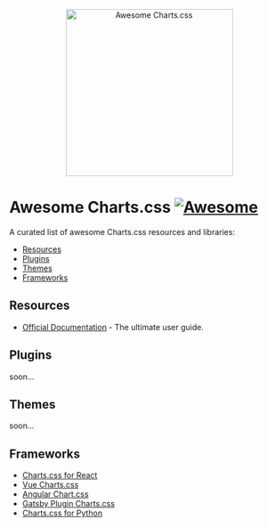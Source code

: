 <div align="center">
    <img width="300" src="https://chartscss.org/assets/img/logo-animation.svg" alt="Awesome Charts.css">
</div>

# Awesome Charts.css [![Awesome](https://cdn.rawgit.com/sindresorhus/awesome/d7305f38d29fed78fa85652e3a63e154dd8e8829/media/badge.svg)](https://github.com/sindresorhus/awesome)

A curated list of awesome Charts.css resources and libraries:

- [Resources](#resources)
- [Plugins](#plugins)
- [Themes](#themes)
- [Frameworks](#frameworks)

## Resources

- [Official Documentation](https://chartscss.org/docs/) - The ultimate user guide.

## Plugins

soon...

## Themes

soon...

## Frameworks

* [Charts.css for React](https://github.com/hollanddd/charts-css-react)
* [Vue Charts.css](https://github.com/Vue-Charts-CSS/vue.charts.css)
* [Angular Chart.css](https://github.com/karlgodtliebsen/chart-css-angular)
* [Gatsby Plugin Charts.css](https://github.com/PaulieScanlon/gatsby-plugin-charts-css)
* [Charts.css for Python](https://github.com/rayluo/charts.css.py)
